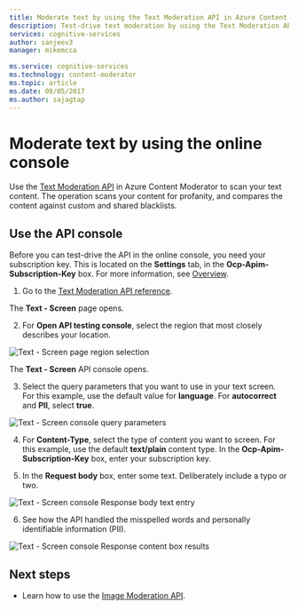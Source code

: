 ```yaml
---
title: Moderate text by using the Text Moderation API in Azure Content Moderator | Microsoft Docs
description: Test-drive text moderation by using the Text Moderation API in the online console.
services: cognitive-services
author: sanjeev3
manager: mikemcca

ms.service: cognitive-services
ms.technology: content-moderator
ms.topic: article
ms.date: 08/05/2017
ms.author: sajagtap
---
```


# Moderate text by using the online console

Use the [Text Moderation API](https://westus.dev.cognitive.microsoft.com/docs/services/57cf753a3f9b070c105bd2c1/operations/57cf753a3f9b070868a1f66f) in Azure Content Moderator to scan your text content. The operation scans your content for profanity, and compares the content against custom and shared blacklists.

## Use the API console
Before you can test-drive the API in the online console, you need your subscription key. This is located on the **Settings** tab, in the **Ocp-Apim-Subscription-Key** box. For more information, see [Overview](overview.md).

1.	Go to the [Text Moderation API reference](https://westus.dev.cognitive.microsoft.com/docs/services/57cf753a3f9b070c105bd2c1/operations/57cf753a3f9b070868a1f66f). 

  The **Text - Screen** page opens.

2. For **Open API testing console**, select the region that most closely describes your location. 

  ![Text - Screen page region selection](images/test-drive-region.png)

  The **Text - Screen** API console opens.

3.  Select the query parameters that you want to use in your text screen. For this example, use the default value for **language**. For **autocorrect** and **PII**, select **true**.

  ![Text - Screen console query parameters](images/test-drive-text-api-1.png)
 
4.	For **Content-Type**, select the type of content you want to screen. For this example, use the default **text/plain** content type. In the **Ocp-Apim-Subscription-Key** box, enter your subscription key.

5.	In the **Request body** box, enter some text. Deliberately include a typo or two.

  ![Text - Screen console Response body text entry](images/test-drive-text-api-2.png)

6.	See how the API handled the misspelled words and personally identifiable information (PII).

  ![Text - Screen console Response content box results](images/test-drive-text-api-3.png)

## Next steps

* Learn how to use the [Image Moderation API](try-image-api.md).
